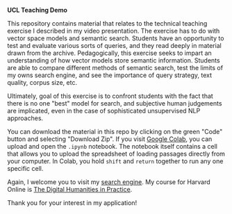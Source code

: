**UCL Teaching Demo**

This repository contains material that relates to the technical teaching exercise I described in my video presentation. The exercise has to do with vector space models and semantic search. Students have an opportunity to test and evaluate various sorts of queries, and they read deeply in material drawn from the archive. Pedagogically, this exercise seeks to impart an understanding of how vector models store semantic information. Students are able to compare different methods of semantic search, test the limits of my owns search engine, and see the importance of query strategy, text quality, corpus size, etc.  

Ultimately, goal of this exercise is to confront students with the fact that there is no one "best" model for search, and subjective human judgements are implicated, even in the case of sophisticated unsupervised NLP approaches.

You can download the material in this repo by clicking on the green "Code" button and selecting "Download Zip". If you visit [Google Colab](https://colab.google/), you can upload and open the `.ipynb` notebook. The notebook itself contains a cell that allows you to upload the spreadsheet of loading passages directly from your computer. In Colab, you hold `shift` and `return` together to run any one specific cell.

Again, I welcome you to visit my [search engine](https://conceptsearch.fas.harvard.edu/).
My course for Harvard Online is [The Digital Humanities in Practice](https://pll.harvard.edu/course/digital-humanities-practice-research-questions-results).

Thank you for your interest in my application!

